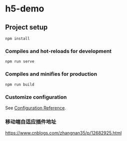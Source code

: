 # h5-demo

## Project setup
```
npm install
```

### Compiles and hot-reloads for development
```
npm run serve
```

### Compiles and minifies for production
```
npm run build
```

### Customize configuration
See [Configuration Reference](https://cli.vuejs.org/config/).

### 移动端自适应插件地址
https://www.cnblogs.com/zhangnan35/p/12682925.html